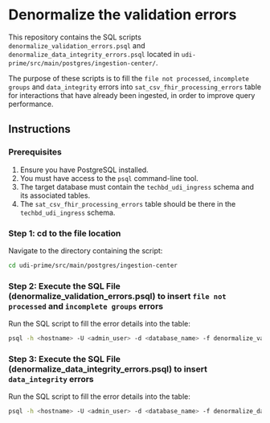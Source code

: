 # Denormalize the validation errors

This repository contains the SQL scripts `denormalize_validation_errors.psql` and `denormalize_data_integrity_errors.psql` located in `udi-prime/src/main/postgres/ingestion-center/`.  

The purpose of these scripts is to fill the `file not processed`, `incomplete groups` and `data_integrity` errors into `sat_csv_fhir_processing_errors` table for interactions that have already been ingested, in order to improve query performance.

## Instructions

### Prerequisites
1. Ensure you have PostgreSQL installed.
2. You must have access to the `psql` command-line tool.
3. The target database must contain the `techbd_udi_ingress` schema and its associated tables.
4. The `sat_csv_fhir_processing_errors` table should be there in the `techbd_udi_ingress` schema. 

### Step 1: cd to the file location
Navigate to the directory containing the script:
```bash
cd udi-prime/src/main/postgres/ingestion-center
```

### Step 2: Execute the SQL File (denormalize_validation_errors.psql) to insert `file not processed` and `incomplete groups` errors
Run the SQL script to fill the error details into the table:
```bash
psql -h <hostname> -U <admin_user> -d <database_name> -f denormalize_validation_errors.psql
```

### Step 3: Execute the SQL File (denormalize_data_integrity_errors.psql) to insert `data_integrity` errors
Run the SQL script to fill the error details into the table:
```bash
psql -h <hostname> -U <admin_user> -d <database_name> -f denormalize_data_integrity_errors.psql
```